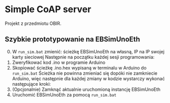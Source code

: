 # Simple CoAP server
Projekt z przedmiotu OBIR.
## Szybkie prototypowanie na EBSimUnoEth

0. W `run_sim.bat` zmienić: ścieżkę EBSimUnoEth na własną, IP na IP swojej karty sieciowej
Następnie na początku każdej sesji programowania:
1. Zweryfikować kod .ino w programie Arduino
2. Skopiować ścieżkę .ino.hex wypisaną w terminalu w Arduino do `run_sim.bat`
Ścieżka nie powinna zmieniać się dopóki nie zamkniecie Arduino, więc następnie dla każdej zmiany w kodzie wystarczy wykonać następujące kroki:
3. (Opcjonalnie) Zamknąć aktualnie uruchomioną instancję EBSimUnoEth
3. Uruchomić EBSimUnoEth za pomocą `run_sim.bat`
